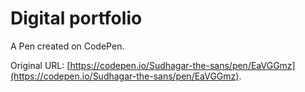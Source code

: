 # Digital portfolio

A Pen created on CodePen.

Original URL: [https://codepen.io/Sudhagar-the-sans/pen/EaVGGmz](https://codepen.io/Sudhagar-the-sans/pen/EaVGGmz).

